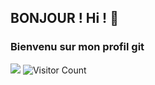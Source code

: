 ## BONJOUR ! Hi ! 👋
### Bienvenu sur mon profil git


<!--
**Patricklalaina/Patricklalaina** is a ✨ _special_ ✨ repository because its `README.md` (this file) appears on your GitHub profile.

Here are some ideas to get you started:

- 🔭 I’m currently working on ...
- 🌱 I’m currently learning ...
- 👯 I’m looking to collaborate on ...
- 🤔 I’m looking for help with ...
- 💬 Ask me about ...
- 📫 How to reach me: ...
- 😄 Pronouns: ...
- ⚡ Fun fact: ...
-->
![](https://komarev.com/ghpvc/?username=Patricklalaina&color=blueviolet&style=for-the-badge&label=VISITOR(S)&abbreviated=true)
![Visitor Count](https://profile-counter.glitch.me/{Patricklalaina}/count.svg)
